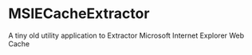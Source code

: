 # MSIECacheExtractor
A tiny old utility application to Extractor Microsoft Internet Explorer Web Cache
